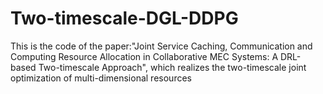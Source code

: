 # Two-timescale-DGL-DDPG
This is the code of the paper:"Joint Service Caching, Communication and Computing Resource Allocation in Collaborative MEC Systems: A DRL-based Two-timescale Approach", which realizes the two-timescale joint optimization of multi-dimensional resources
